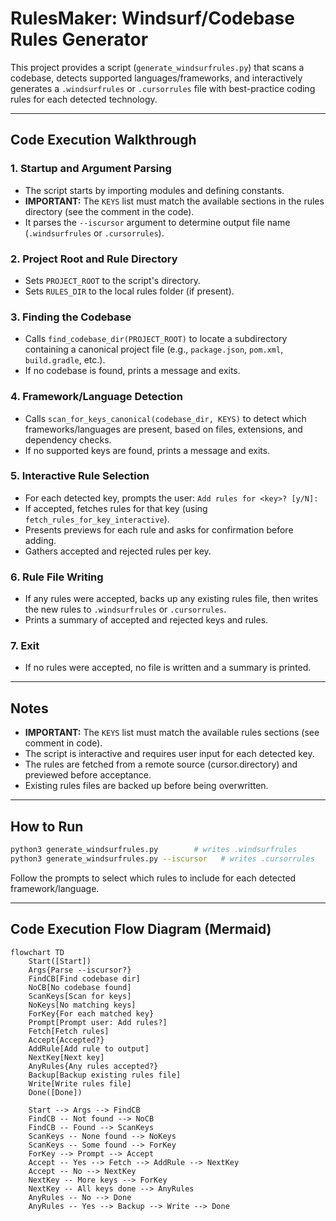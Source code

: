 # RulesMaker: Windsurf/Codebase Rules Generator

This project provides a script (`generate_windsurfrules.py`) that scans a codebase, detects supported languages/frameworks, and interactively generates a `.windsurfrules` or `.cursorrules` file with best-practice coding rules for each detected technology.

---

## Code Execution Walkthrough

### 1. **Startup and Argument Parsing**
- The script starts by importing modules and defining constants.
- **IMPORTANT:** The `KEYS` list must match the available sections in the rules directory (see the comment in the code).
- It parses the `--iscursor` argument to determine output file name (`.windsurfrules` or `.cursorrules`).

### 2. **Project Root and Rule Directory**
- Sets `PROJECT_ROOT` to the script's directory.
- Sets `RULES_DIR` to the local rules folder (if present).

### 3. **Finding the Codebase**
- Calls `find_codebase_dir(PROJECT_ROOT)` to locate a subdirectory containing a canonical project file (e.g., `package.json`, `pom.xml`, `build.gradle`, etc.).
- If no codebase is found, prints a message and exits.

### 4. **Framework/Language Detection**
- Calls `scan_for_keys_canonical(codebase_dir, KEYS)` to detect which frameworks/languages are present, based on files, extensions, and dependency checks.
- If no supported keys are found, prints a message and exits.

### 5. **Interactive Rule Selection**
- For each detected key, prompts the user: `Add rules for <key>? [y/N]: `
- If accepted, fetches rules for that key (using `fetch_rules_for_key_interactive`).
- Presents previews for each rule and asks for confirmation before adding.
- Gathers accepted and rejected rules per key.

### 6. **Rule File Writing**
- If any rules were accepted, backs up any existing rules file, then writes the new rules to `.windsurfrules` or `.cursorrules`.
- Prints a summary of accepted and rejected keys and rules.

### 7. **Exit**
- If no rules were accepted, no file is written and a summary is printed.

---

## Notes
- **IMPORTANT:** The `KEYS` list must match the available rules sections (see comment in code).
- The script is interactive and requires user input for each detected key.
- The rules are fetched from a remote source (cursor.directory) and previewed before acceptance.
- Existing rules files are backed up before being overwritten.

---

## How to Run

```bash
python3 generate_windsurfrules.py        # writes .windsurfrules
python3 generate_windsurfrules.py --iscursor   # writes .cursorrules
```

Follow the prompts to select which rules to include for each detected framework/language.

---

## Code Execution Flow Diagram (Mermaid)

```mermaid
flowchart TD
    Start([Start])
    Args{Parse --iscursor?}
    FindCB[Find codebase dir]
    NoCB[No codebase found]
    ScanKeys[Scan for keys]
    NoKeys[No matching keys]
    ForKey{For each matched key}
    Prompt[Prompt user: Add rules?]
    Fetch[Fetch rules]
    Accept{Accepted?}
    AddRule[Add rule to output]
    NextKey[Next key]
    AnyRules{Any rules accepted?}
    Backup[Backup existing rules file]
    Write[Write rules file]
    Done([Done])

    Start --> Args --> FindCB
    FindCB -- Not found --> NoCB
    FindCB -- Found --> ScanKeys
    ScanKeys -- None found --> NoKeys
    ScanKeys -- Some found --> ForKey
    ForKey --> Prompt --> Accept
    Accept -- Yes --> Fetch --> AddRule --> NextKey
    Accept -- No --> NextKey
    NextKey -- More keys --> ForKey
    NextKey -- All keys done --> AnyRules
    AnyRules -- No --> Done
    AnyRules -- Yes --> Backup --> Write --> Done
```
